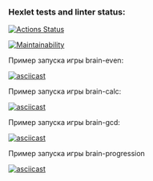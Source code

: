 ### Hexlet tests and linter status:
[![Actions Status](https://github.com/MKashtanov/python-project-49/workflows/hexlet-check/badge.svg)](https://github.com/MKashtanov/python-project-49/actions)

[![Maintainability](https://api.codeclimate.com/v1/badges/dd4273dfd358cf5a4e81/maintainability)](https://codeclimate.com/github/MKashtanov/python-project-49/maintainability)

Пример запуска игры brain-even:

[![asciicast](https://asciinema.org/a/607706.svg)](https://asciinema.org/a/607706)

Пример запуска игры brain-calc:

[![asciicast](https://asciinema.org/a/5gp7YenRCZzEaAazEqC63b9Kk.svg)](https://asciinema.org/a/5gp7YenRCZzEaAazEqC63b9Kk)

Пример запуска игры brain-gcd:

[![asciicast](https://asciinema.org/a/xmvDhki9iK0vIk28ixlQCTL1L.svg)](https://asciinema.org/a/xmvDhki9iK0vIk28ixlQCTL1L)

Пример запуска игры brain-progression

[![asciicast](https://asciinema.org/a/9UdiyNCgVqOFosTPNiQ3nY5xn.svg)](https://asciinema.org/a/9UdiyNCgVqOFosTPNiQ3nY5xn)
